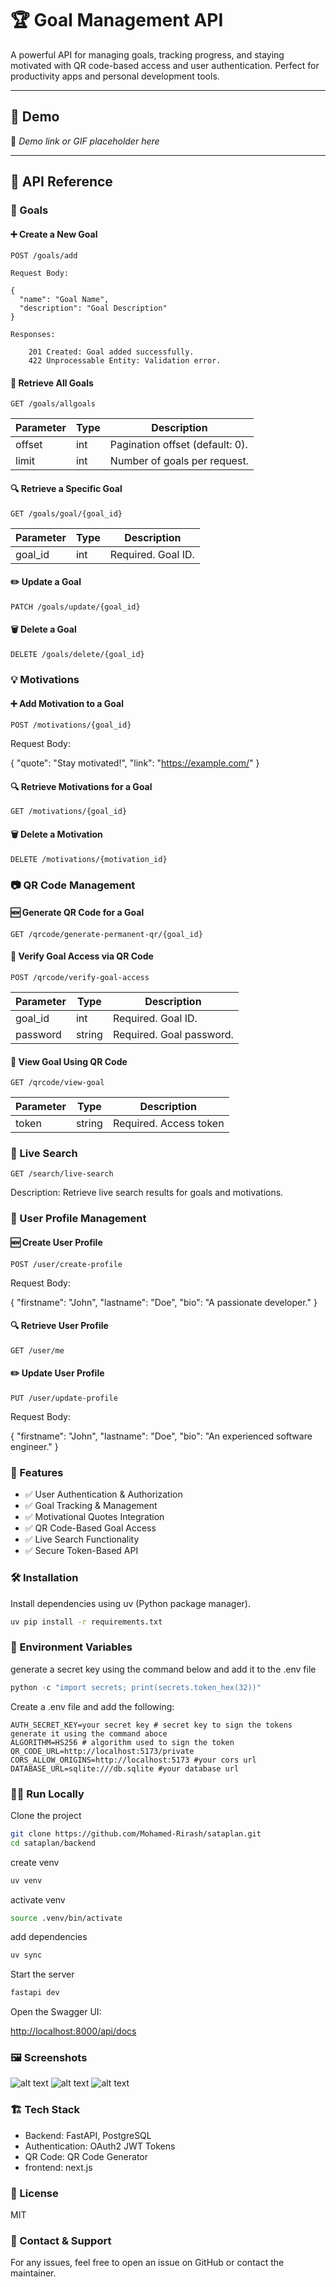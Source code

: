 # 🏆 Goal Management API

A powerful API for managing goals, tracking progress, and staying motivated with QR code-based access and user authentication. Perfect for productivity apps and personal development tools.

---

## 🎥 Demo

📌 *Demo link or GIF placeholder here*

---

## 📖 API Reference

### 🎯 Goals

#### ➕ Create a New Goal
```http
POST /goals/add

Request Body:

{
  "name": "Goal Name",
  "description": "Goal Description"
}

Responses:

    201 Created: Goal added successfully.
    422 Unprocessable Entity: Validation error.
```

#### 📜 Retrieve All Goals
```http
GET /goals/allgoals
```

| Parameter | Type | Description |
|-----------|------|-------------|
| offset    | int  | Pagination offset (default: 0). |
| limit     | int  | Number of goals per request. |

#### 🔍 Retrieve a Specific Goal
```http
GET /goals/goal/{goal_id}
```

| Parameter | Type | Description |
|-----------|------|-------------|
| goal_id   | int  | Required. Goal ID. |

#### ✏️ Update a Goal
```http
PATCH /goals/update/{goal_id}
```

#### 🗑️ Delete a Goal
```http
DELETE /goals/delete/{goal_id}
```

### 💡 Motivations

#### ➕ Add Motivation to a Goal
```http
POST /motivations/{goal_id}
```

Request Body:

{
  "quote": "Stay motivated!",
  "link": "https://example.com/"
}

#### 🔍 Retrieve Motivations for a Goal
```http
GET /motivations/{goal_id}
```

#### 🗑️ Delete a Motivation
```http
DELETE /motivations/{motivation_id}
```

### 📷 QR Code Management

#### 🆕 Generate QR Code for a Goal
```http
GET /qrcode/generate-permanent-qr/{goal_id}
```

#### 🔐 Verify Goal Access via QR Code
```http
POST /qrcode/verify-goal-access
```

| Parameter | Type | Description |
|-----------|------|-------------|
| goal_id   | int  | Required. Goal ID. |
| password   | string | Required. Goal password. |

#### 👀 View Goal Using QR Code
```http
GET /qrcode/view-goal
```

| Parameter | Type | Description |
|-----------|------|-------------|
| token     | string | Required. Access token |

### 🔎 Live Search

```http
GET /search/live-search
```

Description:
Retrieve live search results for goals and motivations.

### 👤 User Profile Management

#### 🆕 Create User Profile
```http
POST /user/create-profile
```

Request Body:

{
  "firstname": "John",
  "lastname": "Doe",
  "bio": "A passionate developer."
}

#### 🔍 Retrieve User Profile
```http
GET /user/me
```

#### ✏️ Update User Profile
```http
PUT /user/update-profile
```

Request Body:

{
  "firstname": "John",
  "lastname": "Doe",
  "bio": "An experienced software engineer."
}

### 🚀 Features

- ✅ User Authentication & Authorization
- ✅ Goal Tracking & Management
- ✅ Motivational Quotes Integration
- ✅ QR Code-Based Goal Access
- ✅ Live Search Functionality
- ✅ Secure Token-Based API

### 🛠 Installation

Install dependencies using uv (Python package manager).

```bash
uv pip install -r requirements.txt
```

### 🔑 Environment Variables
generate a secret key using the command below and add it to the .env file
```python
python -c "import secrets; print(secrets.token_hex(32))"
```

Create a .env file and add the following:

```
AUTH_SECRET_KEY=your secret key # secret key to sign the tokens generate it using the command aboce
ALGORITHM=HS256 # algorithm used to sign the token
QR_CODE_URL=http://localhost:5173/private
CORS_ALLOW_ORIGINS=http://localhost:5173 #your cors url
DATABASE_URL=sqlite:///db.sqlite #your database url
```

### 🏃‍♂️ Run Locally

Clone the project

```bash
git clone https://github.com/Mohamed-Rirash/sataplan.git
cd sataplan/backend
```
create venv
```bash
uv venv
```
activate venv
```bash
source .venv/bin/activate
```
add dependencies
```bash
uv sync
```

Start the server

```bash
fastapi dev
```

Open the Swagger UI:

[http://localhost:8000/api/docs](http://localhost:8000/api/docs)

### 🖼 Screenshots
![alt text](image-1.png)
![alt text](image.png)
![alt text](image-2.png)


### 🏗 Tech Stack

- Backend: FastAPI, PostgreSQL
- Authentication: OAuth2 JWT Tokens
- QR Code: QR Code Generator
- frontend: next.js

### 📜 License

MIT

### 🤝 Contact & Support

For any issues, feel free to open an issue on GitHub or contact the maintainer.
